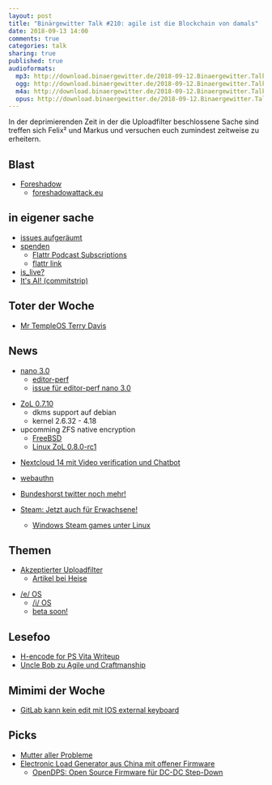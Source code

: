 ```yaml
---
layout: post
title: "Binärgewitter Talk #210: agile ist die Blockchain von damals"
date: 2018-09-13 14:00
comments: true
categories: talk
sharing: true
published: true
audioformats:
  mp3: http://download.binaergewitter.de/2018-09-12.Binaergewitter.Talk.210.mp3
  ogg: http://download.binaergewitter.de/2018-09-12.Binaergewitter.Talk.210.ogg
  m4a: http://download.binaergewitter.de/2018-09-12.Binaergewitter.Talk.210.m4a
  opus: http://download.binaergewitter.de/2018-09-12.Binaergewitter.Talk.210.opus
---
```

In der deprimierenden Zeit in der die Uploadfilter beschlossene Sache sind treffen sich Felix² und Markus und versuchen euch zumindest zeitweise zu erheitern.

## Blast
- [Foreshadow](https://www.golem.de/news/foreshadow-l1tf-intel-cpus-ermoeglichten-unberechtigtes-auslesen-von-speicher-1808-136008.html)
  - [foreshadowattack.eu](https://foreshadowattack.eu/)


## in eigener sache
- [issues aufgeräumt](https://github.com/Binaergewitter/serious-bg/issues)
- [spenden](https://blog.binaergewitter.de/pages/spenden)
  * [Flattr Podcast Subscriptions](https://blog.flattr.com/2018/09/podcast-contributions/)
  * [flattr link](https://flattr.com/podcast/binrgewitter)
- [is_live?](https://github.com/Binaergewitter/serious-bg/commit/d17676d3082e23a1daf2b3e36b8484df8d01d77c)
- [It's AI! (commitstrip)](http://www.commitstrip.com/en/2018/09/11/its-not-an-app/?)

## Toter der Woche
- [Mr TempleOS Terry Davis](https://developers.slashdot.org/story/18/09/08/037245/creator-of-templeos-terry-davis-has-passed-away)

## News
* [nano 3.0](https://www.heise.de/developer/meldung/Texteditor-Nano-Schnell-schneller-Release-3-0-4158666.html)
   - [editor-perf](https://github.com/jhallen/joes-sandbox/tree/master/editor-perf)
   - [issue für editor-perf nano 3.0](https://github.com/jhallen/joes-sandbox/issues/31)
- [ZoL 0.7.10](https://github.com/zfsonlinux/zfs/releases/tag/zfs-0.7.10)
  * dkms support auf debian
  * kernel 2.6.32 - 4.18
- upcomming ZFS native encryption
  * [FreeBSD](https://lists.freebsd.org/pipermail/freebsd-current/2018-August/070832.html)
  * [Linux ZoL 0.8.0-rc1](https://github.com/zfsonlinux/zfs/releases/tag/zfs-0.8.0-rc1)
* [Nextcloud 14 mit Video verification und Chatbot](
https://nextcloud.com/blog/nextcloud-14-now-available-with-video-verification-signaltelegram-2fa-support-improved-collaboration-and-gdpr-compliance/)
- [webauthn](
https://www.zdnet.com/article/worries-arise-about-security-of-new-webauthn-protocol/)

- [Bundeshorst twitter noch mehr!](https://www.heise.de/newsticker/meldung/Bundesinnenminister-Seehofer-twittert-jetzt-Redaktion-ueberfordert-4162117.html)
- [Steam: Jetzt auch für Erwachsene!](https://www.heise.de/newsticker/meldung/Erstes-unzensiertes-Erotik-Spiel-auf-Steam-verfuegbar-4162175.html)
  - [Windows Steam games unter Linux](https://www.heise.de/newsticker/meldung/Steam-Windows-Spiele-laufen-jetzt-auch-unter-Linux-4143339.html)

## Themen

- [Akzeptierter Uploadfilter](https://juliareda.eu/2018/09/ep-pro-uploadfilter-leistungsschutzrecht/)
  * [Artikel bei Heise](https://www.heise.de/newsticker/meldung/EU-Parlament-Plattformen-haften-fuer-Urheberrechtsverletzungen-der-Nutzer-4162837.html)

* [/e/ OS](https://e.foundation/mobile-phone-os/)
  - [/i/ OS](https://e.foundation/e-story/)
  - [beta soon!](https://medium.com/@gael_duval/e-first-beta-soon-to-be-released-82d7ec950dd)

## Lesefoo
- [H-encode for PS Vita Writeup](https://github.com/TheOfficialFloW/h-encore/blob/master/WRITE-UP.md)
- [Uncle Bob zu Agile und Craftmanship](http://blog.cleancoder.com/uncle-bob/2018/08/28/CraftsmanshipMovement.html)

## Mimimi der Woche
- [GitLab kann kein edit mit IOS external keyboard](https://gitlab.com/gitlab-org/gitlab-ce/issues/51270)

## Picks
- [Mutter aller Probleme](http://Mutterallerprobleme.de)
- [Electronic Load Generator aus China mit offener Firmware](https://hackaday.com/2018/09/06/zpb30a1-electronic-load-gets-an-open-firmware/)
  - [OpenDPS: Open Source Firmware für DC-DC Step-Down](https://github.com/kanflo/opendps)


